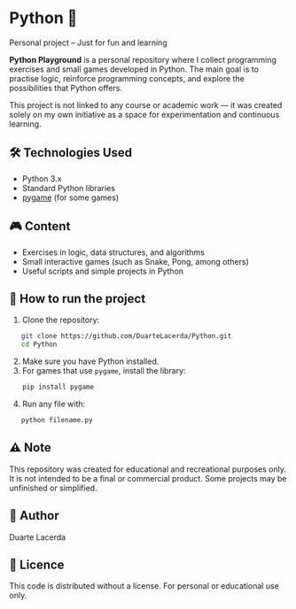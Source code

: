 # Python 🐍
Personal project – Just for fun and learning

**Python Playground** is a personal repository where I collect programming exercises and small games developed in Python. The main goal is to practise logic, reinforce programming concepts, and explore the possibilities that Python offers.  

This project is not linked to any course or academic work — it was created solely on my own initiative as a space for experimentation and continuous learning.  

## 🛠️ Technologies Used
- Python 3.x
- Standard Python libraries  
- [pygame](https://www.pygame.org/) (for some games)  

## 🎮 Content  
- Exercises in logic, data structures, and algorithms  
- Small interactive games (such as Snake, Pong, among others)  
- Useful scripts and simple projects in Python  

## 🚀 How to run the project  
1. Clone the repository:
```bash  
   git clone https://github.com/DuarteLacerda/Python.git  
   cd Python
   ```
2. Make sure you have Python installed.  
3. For games that use `pygame`, install the library:  
   ```bash  
   pip install pygame  
   ```  
4. Run any file with:  
```bash  
   python filename.py  
   ```

## ⚠️ Note  
This repository was created for educational and recreational purposes only. It is not intended to be a final or commercial product. Some projects may be unfinished or simplified.  

## 👤 Author  
Duarte Lacerda  

## 📄 Licence  
This code is distributed without a license. For personal or educational use only.
